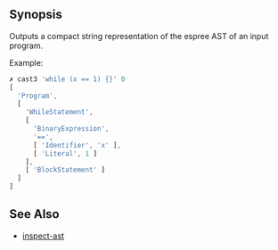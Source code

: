## Synopsis

Outputs a compact string representation of the espree AST of an input program.

Example:

```js
✗ cast3 'while (x == 1) {}' 0
[
  'Program',
  [
    'WhileStatement',
    [
      'BinaryExpression',
      '==',
      [ 'Identifier', 'x' ],
      [ 'Literal', 1 ]
    ],
    [ 'BlockStatement' ]
  ]
]
```
## See Also

* [inspect-ast](https://www.npmjs.com/package/inspect-ast)